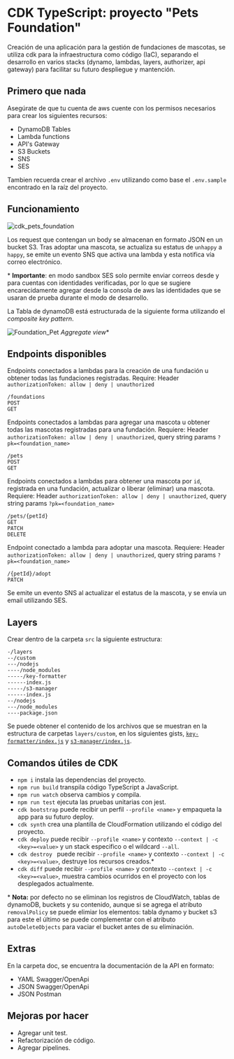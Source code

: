 # CDK TypeScript: proyecto "Pets Foundation"

Creación de una aplicación para la gestión de fundaciones de mascotas, se utiliza cdk para la infraestructura como código (IaC), separando el desarrollo en varios stacks (dynamo, lambdas, layers, authorizer, api gateway) para facilitar su futuro despliegue y mantención.

## Primero que nada

Asegúrate de que tu cuenta de aws cuente con los permisos necesarios para crear los siguientes recursos:

- DynamoDB Tables
- Lambda functions
- API's Gateway
- S3 Buckets
- SNS
- SES

Tambien recuerda crear el archivo `.env` utilizando como base el `.env.sample` encontrado en la raíz del proyecto.

## Funcionamiento

![cdk_pets_foundation](https://user-images.githubusercontent.com/20530235/175202518-e1c50209-c224-40ad-aea6-e5c4a6fa8412.png)

Los request que contengan un body se almacenan en formato JSON en un bucket S3.
Tras adoptar una mascota, se actualiza su estatus de `unhappy` a `happy`, se emite un evento SNS que activa una lambda y esta notifica vía correo electrónico.

\* **Importante**: en modo sandbox SES solo permite enviar correos desde y para cuentas con identidades verificadas, por lo que se sugiere encarecidamente agregar desde la consola de aws las identidades que se usaran de prueba durante el modo de desarrollo.

La Tabla de dynamoDB está estructurada de la siguiente forma utilizando el _composite key pattern_.

![Foundation_Pet](https://user-images.githubusercontent.com/20530235/175405732-6ef03802-a408-47a9-ba2b-c44b3a5f163a.png)
_Aggregate view_\*

## Endpoints disponibles

Endpoints conectados a lambdas para la creación de una fundación u obtener todas las fundaciones registradas. Require: Header `authorizationToken: allow | deny | unauthorized`

```
/foundations
POST
GET
```

Endpoints conectados a lambdas para agregar una mascota u obtener todas las mascotas registradas para una fundación. Requiere: Header `authorizationToken: allow | deny | unauthorized`, query string params `?pk=<foundation_name>`

```
/pets
POST
GET
```

Endpoints conectados a lambdas para obtener una mascota por `id`, registrada en una fundación, actualizar o liberar (eliminar) una mascota. Requiere: Header `authorizationToken: allow | deny | unauthorized`, query string params `?pk=<foundation_name>`

```
/pets/{petId}
GET
PATCH
DELETE
```

Endpoint conectado a lambda para adoptar una mascota. Requiere: Header `authorizationToken: allow | deny | unauthorized`, query string params `?pk=<foundation_name>`

```
/{petId}/adopt
PATCH

```

Se emite un evento SNS al actualizar el estatus de la mascota, y se envía un email utilizando SES.

## Layers

Crear dentro de la carpeta `src` la siguiente estructura:

```
-/layers
--/custom
---/nodejs
----/node_modules
-----/key-formatter
------index.js
-----/s3-manager
------index.js
--/nodejs
---/node_modules
----package.json
```

Se puede obtener el contenido de los archivos que se muestran en la estructura de carpetas `layers/custom`, en los siguientes gists, [`key-formatter/index.js`](https://gist.github.com/fsjorgeluis/55c4bfa67148034f867155516b319638) y [`s3-manager/index.js`](https://gist.github.com/fsjorgeluis/6c04533e74641af3e6280b28a890ce21).

## Comandos útiles de CDK

- `npm i` instala las dependencias del proyecto.
- `npm run build` transpila código TypeScript a JavaScript.
- `npm run watch` observa cambios y compila.
- `npm run test` ejecuta las pruebas unitarias con jest.
- `cdk bootstrap` puede recibir un perfil `--profile <name>` y empaqueta la app para su futuro deploy.
- `cdk synth` crea una plantilla de CloudFormation utilizando el código del proyecto.
- `cdk deploy` puede recibir `--profile <name>` y contexto `--context | -c <key>=<value>` y un stack especifico o el wildcard `--all`.
- `cdk destroy ` puede recibir `--profile <name>` y contexto `--context | -c <key>=<value>`, destruye los recursos creados.\*
- `cdk diff` puede recibir `--profile <name>` y contexto `--context | -c <key>=<value>`, muestra cambios ocurridos en el proyecto con los desplegados actualmente.

\* **Nota:** por defecto no se eliminan los registros de CloudWatch, tablas de dynamoDB, buckets y su contenido, aunque si se agrega el atributo `removalPolicy` se puede elimiar los elementos: tabla dynamo y bucket s3 para este el último se puede complementar con el atributo `autoDeleteObjects` para vaciar el bucket antes de su eliminación.

## Extras

En la carpeta doc, se encuentra la documentación de la API en formato:

- YAML Swagger/OpenApi
- JSON Swagger/OpenApi
- JSON Postman

## Mejoras por hacer

- Agregar unit test.
- Refactorización de código.
- Agregar pipelines.
